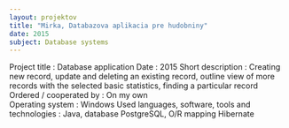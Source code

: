 ```yaml
---
layout: projektov
title: "Mirka, Databazova aplikacia pre hudobniny"
date: 2015
subject: Database systems 
---
```

Project title	:	Database application
Date	:	2015
Short description	:	Creating new record, update and deleting an existing record, outline view of more records with the selected basic statistics, finding a particular record
Ordered / cooperated by	:	On my own	
Operating system	:	Windows
Used languages, software, tools and technologies	:	Java, database PostgreSQL, O/R mapping Hibernate
